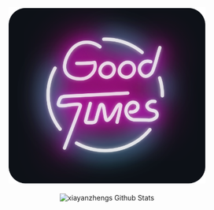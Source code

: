 <div align="center">
	<br>
		<img src="good-times.svg" width="400px">
	<br>
	<br>
	 <img src="https://github-readme-stats-gc8g.vercel.app/api/?username=xiayanzheng&show_icons=true&count_private=true&theme=radical&bg_color=30,e96443,904e95&title_color=fff&text_color=fff" alt="xiayanzhengs Github Stats"></img>
</div>
